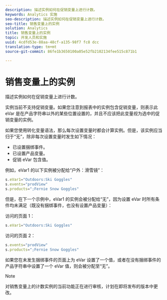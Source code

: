 ```yaml
---
description: 描述实例如何在促销变量上进行计数。
keywords: Analytics 实施
seo-description: 描述实例如何在促销变量上进行计数。
seo-title: 销售变量上的实例
solution: Analytics
title: 销售变量上的实例
topic: 开发人员和实施
uuid: 4cdfd53e-88aa-48cf-a135-98f7 fc8 dcc
translation-type: tm+mt
source-git-commit: 86fe1b3650100a05e52fb2102134fee515c871b1

---
```



# 销售变量上的实例

描述实例如何在促销变量上进行计数。

实例当前不支持促销变量。如果您注意到报表中的实例包含促销变量，则表示此 eVar 是在产品字符串以外的某些位置设置的，并且不应该把此变量视为选中的促销变量的实例。

如果您使用转化变量语法，那么每次设置变量时都会计算实例。但是，该实例应当归于“无”，除非每次设置变量时发生如下情况：

* 已设置捆绑事件。
* 已设置产品变量。
* 促销 eVar 包含值。

例如，eVar1 的以下实例被分配给“户外：滑雪镜”：

```js
s.eVar1="Outdoors:Ski Goggles" 
s.events="prodView" 
s.products=";Fernie Snow Goggles"
```

但是，在下一个示例中，eVar1 的实例会被分配给“无”，因为设置 eVar 时所有条件均未满足（既没有捆绑事件，也没有设置产品变量）：

访问的页面 1：

```js
s.eVar1="Outdoors:Ski Goggles"
```

访问的页面 2：

```js
s.events="prodView" 
s.products=";Fernie Snow Goggles"
```

如果您在未发生捆绑事件的页面上为 eVar 设置了一个值，或者在没有捆绑事件的产品字符串中设置了一个 eVar 值，则会被分配至“无”。

>[!NOTE]
>
>对销售变量上的计数实例的当前功能正在进行审核，计划在即将发布的版本中更改。

